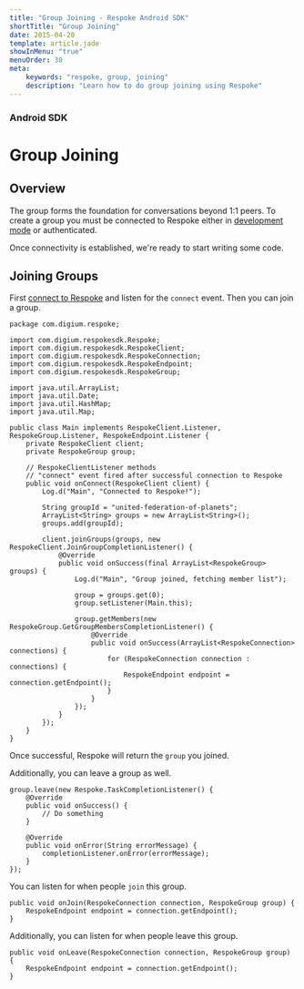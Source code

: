 ```yaml
---
title: "Group Joining - Respoke Android SDK"
shortTitle: "Group Joining"
date: 2015-04-20
template: article.jade
showInMenu: "true"
menuOrder: 30
meta:
    keywords: "respoke, group, joining"
    description: "Learn how to do group joining using Respoke"
---
```


### Android SDK
# Group Joining

## Overview

The group forms the foundation for conversations beyond 1:1 peers. To create a group you must be connected to Respoke
either in [development mode](/client/android/getting-started.html) or authenticated.

Once connectivity is established, we're ready to start writing some code.


## Joining Groups

First [connect to Respoke](/client/android/getting-started.html) and listen for the `connect` event. Then you can join
a group.

    package com.digium.respoke;

    import com.digium.respokesdk.Respoke;
    import com.digium.respokesdk.RespokeClient;
    import com.digium.respokesdk.RespokeConnection;
    import com.digium.respokesdk.RespokeEndpoint;
    import com.digium.respokesdk.RespokeGroup;

    import java.util.ArrayList;
    import java.util.Date;
    import java.util.HashMap;
    import java.util.Map;

    public class Main implements RespokeClient.Listener, RespokeGroup.Listener, RespokeEndpoint.Listener {
        private RespokeClient client;
        private RespokeGroup group;

        // RespokeClientListener methods
        // "connect" event fired after successful connection to Respoke
        public void onConnect(RespokeClient client) {
            Log.d("Main", "Connected to Respoke!");

            String groupId = "united-federation-of-planets";
            ArrayList<String> groups = new ArrayList<String>();
            groups.add(groupId);

            client.joinGroups(groups, new RespokeClient.JoinGroupCompletionListener() {
                @Override
                public void onSuccess(final ArrayList<RespokeGroup> groups) {
                    Log.d("Main", "Group joined, fetching member list");

                    group = groups.get(0);
                    group.setListener(Main.this);

                    group.getMembers(new RespokeGroup.GetGroupMembersCompletionListener() {
                        @Override
                        public void onSuccess(ArrayList<RespokeConnection> connections) {
                            for (RespokeConnection connection : connections) {
                                RespokeEndpoint endpoint = connection.getEndpoint();
                            }
                        }
                    });
                }
            });
        }
    }

Once successful, Respoke will return the `group` you joined.

Additionally, you can leave a group as well.

    group.leave(new Respoke.TaskCompletionListener() {
        @Override
        public void onSuccess() {
            // Do something
        }

        @Override
        public void onError(String errorMessage) {
            completionListener.onError(errorMessage);
        }
    });

You can listen for when people `join` this group.

    public void onJoin(RespokeConnection connection, RespokeGroup group) {
        RespokeEndpoint endpoint = connection.getEndpoint();
    }

Additionally, you can listen for when people leave this group.

    public void onLeave(RespokeConnection connection, RespokeGroup group) {
        RespokeEndpoint endpoint = connection.getEndpoint();
    }

